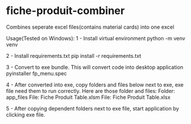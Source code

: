 # fiche-produit-combiner
Combines seperate excel files(contains material cards) into one excel

Usage(Tested on Windows):
1 - Install virtual environment
    python -m venv venv

2 - Install requirements.txt
    pip install -r requirements.txt

3 - Convert to exe bundle. This will convert code into desktop application
    pyinstaller fp_menu.spec

4 - After converted into exe, copy folders and files below next to exe, exe file need them to run correctly.
Here are those folder and files:
Folder: app_files
File:   Fiche Produit Table.xlsm
File:   Fiche Produit Table.xlsx

5 - After copying dependent folders next to exe file, start application by clicking exe file.
